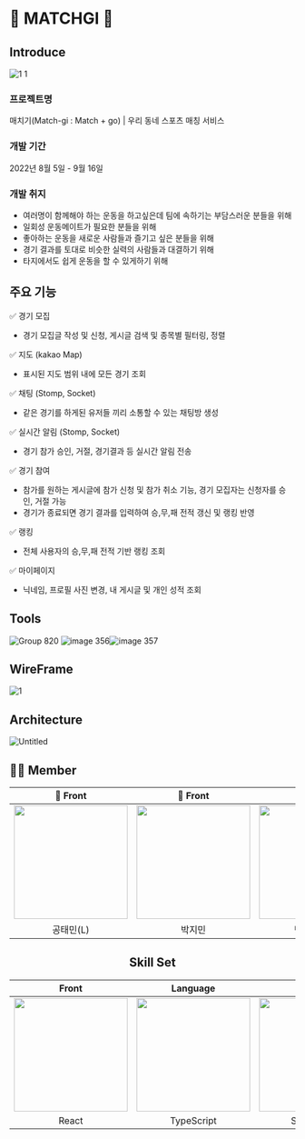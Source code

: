 <h1>🌟 MATCHGI 🌟</h1>

## Introduce

![1 1](https://user-images.githubusercontent.com/103014298/190076556-ef93d8f5-d99a-4427-a60e-29e70bb2c230.png)

### 프로젝트명

매치기(Match-gi : Match + go) | 우리 동네 스포츠 매칭 서비스

### 개발 기간

2022년 8월 5일 - 9월 16일

### 개발 취지

- 여러명이 함께해야 하는 운동을 하고싶은데 팀에 속하기는 부담스러운 분들을 위해
- 일회성 운동메이트가 필요한 분들을 위해
- 좋아하는 운동을 새로운 사람들과 즐기고 싶은 분들을 위해
- 경기 결과를 토대로 비슷한 실력의 사람들과 대결하기 위해
- 타지에서도 쉽게 운동을 할 수 있게하기 위해

## 주요 기능

✅ 경기 모집
- 경기 모집글 작성 및 신청, 게시글 검색 및 종목별 필터링, 정렬

✅ 지도 (kakao Map)
- 표시된 지도 범위 내에 모든 경기 조회

✅ 채팅 (Stomp, Socket)
- 같은 경기를 하게된 유저들 끼리 소통할 수 있는 채팅방 생성

✅ 실시간 알림 (Stomp, Socket)
- 경기 참가 승인, 거절, 경기결과 등 실시간 알림 전송


✅ 경기 참여
- 참가를 원하는 게시글에 참가 신청 및 참가 취소 기능, 경기 모집자는 신청자를 승인, 거절 가능
- 경기가 종료되면 경기 결과를 입력하여 승,무,패 전적 갱신 및 랭킹 반영

✅ 랭킹
- 전체 사용자의 승,무,패 전적 기반 랭킹 조회

✅ 마이페이지
- 닉네임, 프로필 사진 변경, 내 게시글 및 개인 성적 조회

## Tools

![Group 820](https://user-images.githubusercontent.com/103014298/190171101-d9d10c9f-cf0d-4c7c-b8b3-2d5522442a8d.png) ![image 356](https://user-images.githubusercontent.com/103014298/190171112-dd72a51a-ebcd-4c3a-aa74-1464aec10bd1.png)![image 357](https://user-images.githubusercontent.com/103014298/190171127-f7fe4cae-8976-403a-94ff-529aadca397f.png)

## WireFrame

![1](https://user-images.githubusercontent.com/103014298/190074943-3c0042ee-bb59-4d0d-b00e-1a5da651d02a.png)

## Architecture

![Untitled](https://user-images.githubusercontent.com/103014298/189836424-1f173ec1-7f45-4da7-bb8f-69b5a01be578.png)

## 🧑‍💻 Member

<div align="center">

| 🧑 Front | 🧑 Front | 🧑 Back | 🧑 Back | 🧑 Back | 🧑 Design |
| :---: | :---: | :---: | :---: | :---: | :---: |
| [<img src= "https://avatars.githubusercontent.com/u/61547778?v=4" width = "200">](https://github.com/livemehere)| [<img src="https://avatars.githubusercontent.com/u/103014298?v=4" width = "200">](https://github.com/keepinblazing)| [<img src="https://avatars.githubusercontent.com/u/86733856?v=4" width = "200" >](https://github.com/PARKYUNJU)| [<img src="https://avatars.githubusercontent.com/u/107820746?v=4" width = "200">](https://github.com/Park-Tae-Woong)| [<img src= "https://avatars.githubusercontent.com/u/99013391?v=4" width = "200">](https://github.com/yougeun6021)|<img src= "https://d2u3dcdbebyaiu.cloudfront.net/uploads/atch_img/309/59932b0eb046f9fa3e063b8875032edd_crop.jpeg" width = "200">|
| 공태민(L) | 박지민 | 박윤주(VL) | 박태웅 | 신유근 | 강혜린 |
 

## Skill Set

| Front | Language | Back | Database | IMDB | Design |
| :---: | :---: | :---: | :---: | :---: | :---: |
| <img src= "https://velog.velcdn.com/images/onezerokang/post/d75a6f50-540d-42f5-835f-2a894f329357/react.png" width = "200">| <img src="https://upload.wikimedia.org/wikipedia/commons/thumb/4/4c/Typescript_logo_2020.svg/220px-Typescript_logo_2020.svg.png" width = "200">| <img src="https://images.velog.io/images/galaxy/post/b501f325-1810-4e26-962e-e66ca0b94ca9/image.png" width = "200">| <img src="https://images.velog.io/images/bae_mung/post/2db5f978-3851-4b52-9242-8f1e9307755b/mysql.png" width = "200" >| <img src="https://comart.io/images/redis/card.png" width = "200" >|<img src="https://uploads-ssl.webflow.com/60290a9a361bbaf26db09526/60403c543eba873471ef5c32_figma.png" width = "200" >|
| React | TypeScript | Spring boot | MySQL | Redis | Figma |


